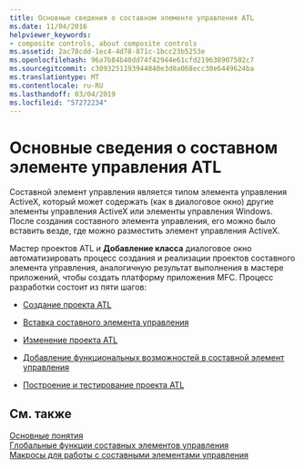 ```yaml
---
title: Основные сведения о составном элементе управления ATL
ms.date: 11/04/2016
helpviewer_keywords:
- composite controls, about composite controls
ms.assetid: 2ac78cdd-1ec4-4d78-871c-1bcc23b5253e
ms.openlocfilehash: 96a7b84b40dd74f42944e61cfd219638907502c7
ms.sourcegitcommit: c3093251193944840e3d0a068ecc30e6449624ba
ms.translationtype: MT
ms.contentlocale: ru-RU
ms.lasthandoff: 03/04/2019
ms.locfileid: "57272234"
---
```

# <a name="atl-composite-control-fundamentals"></a>Основные сведения о составном элементе управления ATL

Составной элемент управления является типом элемента управления ActiveX, который может содержать (как в диалоговое окно) другие элементы управления ActiveX или элементы управления Windows. После создания составного элемента управления, его можно было вставить везде, где можно разместить элемент управления ActiveX.

Мастер проектов ATL и **Добавление класса** диалоговое окно автоматизировать процесс создания и реализации проектов составного элемента управления, аналогичную результат выполнения в мастере приложений, чтобы создать платформу приложения MFC. Процесс разработки состоит из пяти шагов:

- [Создание проекта ATL](../atl/reference/creating-an-atl-project.md)

- [Вставка составного элемента управления](../atl/inserting-a-composite-control.md)

- [Изменение проекта ATL](../atl/modifying-the-atl-project.md)

- [Добавление функциональных возможностей в составной элемент управления](../atl/adding-functionality-to-the-composite-control.md)

- [Построение и тестирование проекта ATL](../atl/building-and-testing-the-atl-project.md)

## <a name="see-also"></a>См. также

[Основные понятия](../atl/active-template-library-atl-concepts.md)<br/>
[Глобальные функции составных элементов управления](../atl/reference/composite-control-global-functions.md)<br/>
[Макросы для работы с составными элементами управления](../atl/reference/composite-control-macros.md)
